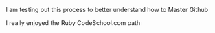 I am testing out this process to better understand how to Master Github

I really enjoyed the Ruby CodeSchool.com path
